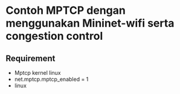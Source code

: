 # Contoh MPTCP dengan menggunakan Mininet-wifi serta congestion control
## Requirement 
- Mptcp kernel linux
- net.mptcp.mptcp_enabled = 1
- linux